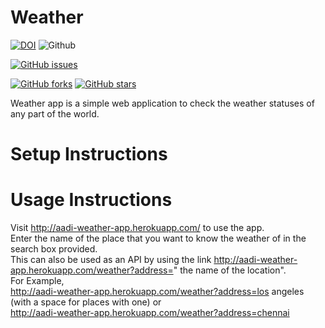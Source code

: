 # Weather


[![DOI](https://zenodo.org/badge/DOI/10.5281/zenodo.10674624.svg)](https://doi.org/10.5281/zenodo.10674624) 
![Github](https://img.shields.io/badge/language-python-red.svg) <br>

[![GitHub issues](https://img.shields.io/github/issues/aadithya-naresh/Weather)](https://github.com/aadithya-naresh/Weather/issues)

<a href="https://github.com/aadithya-naresh/Weather/network"><img alt="GitHub forks" src="https://img.shields.io/github/forks/aadithya-naresh/Weather"></a>
<a href="https://github.com/aadithya-naresh/Weather/stargazers"><img alt="GitHub stars" src="https://img.shields.io/github/stars/aadithya-naresh/Weather"></a>

Weather app is a simple web application to check the weather statuses of any part of the world.

# Setup Instructions


# Usage Instructions

Visit http://aadi-weather-app.herokuapp.com/ to use the app. <br>
Enter the name of the place that you want to know the weather of in the search box provided.<br>
This can also be used as an API by using the link http://aadi-weather-app.herokuapp.com/weather?address=" the name of the location".<br>
For Example,<br>http://aadi-weather-app.herokuapp.com/weather?address=los angeles (with a space for places with one) or<br> http://aadi-weather-app.herokuapp.com/weather?address=chennai
